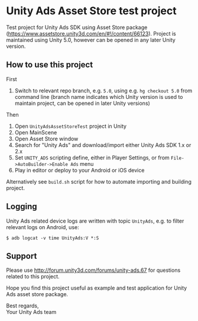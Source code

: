 # Unity Ads Asset Store test project

Test project for Unity Ads SDK using Asset Store package (<https://www.assetstore.unity3d.com/en/#!/content/66123>). Project is maintained using Unity 5.0, however can be opened in any later Unity version.

## How to use this project

First

1. Switch to relevant repo branch, e.g. `5.0`, using e.g. `hg checkout 5.0` from command line (branch name indicates which Unity version is used to maintain project, can be opened in later Unity versions)

Then

1. Open `UnityAdsAssetStoreTest` project in Unity
1. Open MainScene
1. Open Asset Store window
1. Search for "Unity Ads" and download/import either Unity Ads SDK 1.x or 2.x
1. Set `UNITY_ADS` scripting define, either in Player Settings, or from `File->AutoBuilder->Enable Ads` menu
1. Play in editor or deploy to your Android or iOS device

Alternatively see `build.sh` script for how to automate importing and building project.

## Logging

Unity Ads related device logs are written with topic `UnityAds`, e.g. to filter relevant logs on Android, use:

```
$ adb logcat -v time UnityAds:V *:S
```

## Support

Please use <http://forum.unity3d.com/forums/unity-ads.67> for questions related to this project.

Hope you find this project useful as example and test application for Unity Ads asset store package.

Best regards,  
Your Unity Ads team
